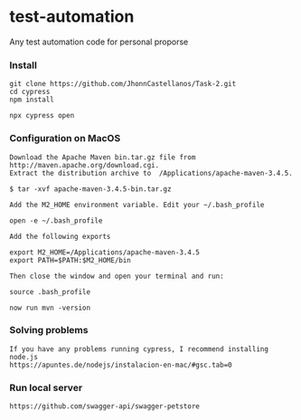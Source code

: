 # test-automation
Any test automation code for personal proporse

### Install
```
git clone https://github.com/JhonnCastellanos/Task-2.git
cd cypress
npm install

npx cypress open

```
### Configuration on MacOS
```
Download the Apache Maven bin.tar.gz file from http://maven.apache.org/download.cgi.
Extract the distribution archive to  /Applications/apache-maven-3.4.5.

$ tar -xvf apache-maven-3.4.5-bin.tar.gz

Add the M2_HOME environment variable. Edit your ~/.bash_profile 

open -e ~/.bash_profile

Add the following exports

export M2_HOME=/Applications/apache-maven-3.4.5
export PATH=$PATH:$M2_HOME/bin

Then close the window and open your terminal and run:

source .bash_profile

now run mvn -version
```
### Solving problems
```
If you have any problems running cypress, I recommend installing node.js
https://apuntes.de/nodejs/instalacion-en-mac/#gsc.tab=0
```
### Run local server
```
https://github.com/swagger-api/swagger-petstore